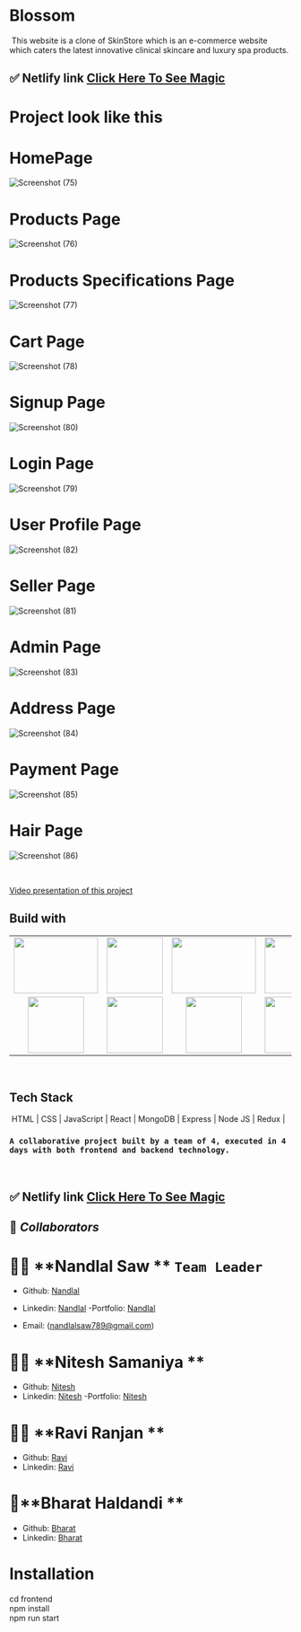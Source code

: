 # Blossom
​
    This website is a clone of SkinStore which is an e-commerce website which caters the latest innovative clinical skincare and luxury spa products.
​
## ✅ **Netlify link** [Click Here To See Magic](https://blossom-two.vercel.app/)
# Project look like this
# HomePage
![Screenshot (75)](https://user-images.githubusercontent.com/101573792/209440251-6e4741f8-a001-49d4-a09f-2c1457cc7d9c.png)

# Products Page
![Screenshot (76)](https://user-images.githubusercontent.com/101573792/209440258-abea8b7e-7a0f-4553-8ff1-7f9a211978e9.png)

# Products Specifications Page
![Screenshot (77)](https://user-images.githubusercontent.com/101573792/209440271-709ee1e1-40c3-48e0-8015-6bb14a9a01c0.png)

# Cart Page
![Screenshot (78)](https://user-images.githubusercontent.com/101573792/209440276-447db8b3-b7dd-4dc6-a720-b64a10b23f78.png)

# Signup Page
![Screenshot (80)](https://user-images.githubusercontent.com/101573792/209440281-06013049-e3ef-4847-a8d4-1fdbea759ff2.png)

# Login Page
![Screenshot (79)](https://user-images.githubusercontent.com/101573792/209440288-50bf4f7c-c889-4e37-9fac-c430bd2e49c4.png)

# User Profile Page
![Screenshot (82)](https://user-images.githubusercontent.com/101573792/209440518-ae44e20f-1d68-4488-8bb4-59103965b822.png)

# Seller Page
![Screenshot (81)](https://user-images.githubusercontent.com/101573792/209440781-10ff9f42-69f5-43b2-bb0f-467f22631485.png)

# Admin Page
![Screenshot (83)](https://user-images.githubusercontent.com/101573792/209440716-f9a78383-48e2-4a9c-838d-81c04920171a.png)

# Address Page
![Screenshot (84)](https://user-images.githubusercontent.com/101573792/209440736-50d3432a-f898-400e-a6e2-e5d0350631dd.png)

# Payment Page
![Screenshot (85)](https://user-images.githubusercontent.com/101573792/209440749-bd657379-daac-4746-8d45-8397e95a46eb.png)

# Hair Page
![Screenshot (86)](https://user-images.githubusercontent.com/101573792/209440805-e103f76f-6d36-47a4-9f07-10bce2ff28b5.png)




​

[Video presentation of this project](https://drive.google.com/file/d/128jVVwKv2TntuZ8ulj2n_6N74kg6HkAO/view?usp=sharing) 
​
## Build with

<table  align=center>
  <tr>
 <td align=center> <img src="https://upload.wikimedia.org/wikipedia/commons/thumb/d/d9/Node.js_logo.svg/1280px-Node.js_logo.svg.png"  height=100   width=150 ></td>
     <td align=center> <img src="https://upload.wikimedia.org/wikipedia/commons/thumb/a/a7/React-icon.svg/1280px-React-icon.svg.png" height=100   ></td>
    <td align=center> <img src="https://upload.wikimedia.org/wikipedia/commons/4/49/Redux.png"  height=100   width=150 ></td>
     <td align=center> <img src="https://img.icons8.com/nolan/64/wikipedia.png"  height=100  ></td>
  </tr><tr><td align=center>  <img src="https://img.icons8.com/color/48/null/chakra-ui.png"   width=100  ></td>
   <td align=center> <img src="https://upload.wikimedia.org/wikipedia/commons/thumb/b/b2/Bootstrap_logo.svg/768px-Bootstrap_logo.svg.png"  height=100    ></td>
  <td align=center> <img src="https://git-scm.com/images/logos/downloads/Git-Icon-1788C.png"  height=100  ></td>
  <td align=center> <img src="https://img.icons8.com/plasticine/100/null/github.png"  height=100  ></td>
  </tr>

</table>

<br/>

## Tech Stack
​
    HTML | CSS | JavaScript | React | MongoDB | Express | Node JS | Redux |
​
### `A collaborative project built by a team of 4, executed in 4 days with both frontend and backend technology.`
<br>


## ✅ **Netlify link** [Click Here To See Magic](https://blossom-two.vercel.app/)


## 🤝 **_Collaborators_**

# 🧔🏻 **Nandlal Saw ** `Team Leader`

- Github: [Nandlal](https://github.com/NandlalShah955)
- Linkedin: [Nandlal](https://www.linkedin.com/in/nandlal-saw-a2761822b/)
-Portfolio: [Nandlal](https://nandlalshah955.github.io/)

- Email: (nandlalsaw789@gmail.com)



# 👨🏻 **Nitesh Samaniya ** 

- Github: [Nitesh](https://github.com/Nitesh-Samaniya)
- Linkedin: [Nitesh](https://www.linkedin.com/in/nitesh-samaniya-5b2563233/)
-Portfolio: [Nitesh](https://nitesh-samaniya.github.io/)


# 👨🏻 **Ravi Ranjan ** 
- Github: [Ravi](https://github.com/Ravi-047)
- Linkedin: [Ravi](https://www.linkedin.com/in/ravi-ranjan-136844231/)

# 👦**Bharat Haldandi ** 
- Github: [Bharat](https://github.com/bharathaladandi)
- Linkedin: [Bharat](https://www.linkedin.com/in/bharat-b-99a680242/)





# Installation
  cd frontend
  <br/>
  npm install
  <br/>
  npm run start







